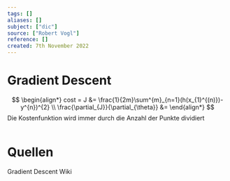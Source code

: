 ```yaml
---
tags: []
aliases: []
subject: ["dic"]
source: ["Robert Vogl"]
reference: []
created: 7th November 2022
---
```


# Gradient Descent
$$
\begin{align*}
cost = J &= \frac{1}{2m}\sum^{m}_{n=1}(h(x_{1}^{(n)})-y^{n})^{2} \\
\frac{\partial_{J}}{\partial_{\theta}} &= 
\end{align*}
$$
Die Kostenfunktion wird immer durch die Anzahl der Punkte dividiert


```mA
```
# Quellen
Gradient Descent Wiki



